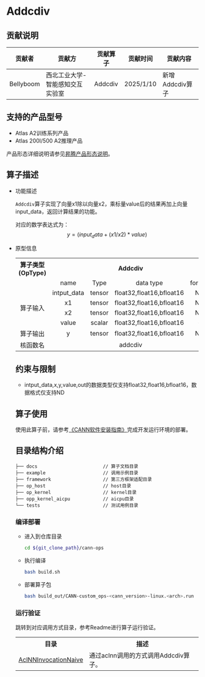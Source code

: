 # Addcdiv
## 贡献说明
| 贡献者       | 贡献方              | 贡献算子    | 贡献时间      | 贡献内容                                                          |
|-----------|------------------|---------|-----------|---------------------------------------------------------------|
| Bellyboom | 西北工业大学-智能感知交互实验室 | Addcdiv | 2025/1/10 | 新增Addcdiv算子 |

## 支持的产品型号
- Atlas A2训练系列产品
- Atlas 200I/500 A2推理产品

产品形态详细说明请参见[昇腾产品形态说明](http://www.hiascend.com/document/redirect/CannCommunityProductForm)。

## 算子描述
- 功能描述

  `Addcdiv`算子实现了向量x1除以向量x2，乘标量value后的结果再加上向量input_data，返回计算结果的功能。

  对应的数学表达式为：
$$
 y = (input_data + (x1 / x2) * value)
$$
- 原型信息

  <table>
<tr><th align="center">算子类型(OpType)</th><th colspan="4" align="center">Addcdiv</th></tr> 
<tr><td align="center"> </td><td align="center">name</td><td align="center">Type</td><td align="center">data type</td><td align="center">format</td></tr>  
<tr><td rowspan="5" align="center">算子输入</td>
<tr><td align="center">intput_data</td><td align="center">tensor</td><td align="center">float32,float16,bfloat16</td><td align="center">ND</td></tr>  

<tr><td align="center">x1</td><td align="center">tensor</td><td align="center">float32,float16,bfloat16</td><td align="center">ND</td></tr> 

<tr><td align="center">x2</td><td align="center">tensor</td><td align="center">float32,float16,bfloat16</td><td align="center">ND</td></tr> 

<tr><td align="center">value</td><td align="center">scalar</td><td align="center">float32,float16,bfloat16</td><td align="center">-</td></tr>
<tr><td rowspan="1" align="center">算子输出</td>
<td align="center">y</td><td align="center">tensor</td><td align="center">float32,float16,bfloat16</td><td align="center">ND</td></tr>  
<tr><td rowspan="1" align="center">核函数名</td><td colspan="4" align="center">addcdiv</td></tr>  
  </table>

## 约束与限制
- intput_data,x,y,value,out的数据类型仅支持float32,float16,bfloat16，数据格式仅支持ND
## 算子使用
使用此算子前，请参考[《CANN软件安装指南》](https://hiascend.com/document/redirect/CannCommunityInstSoftware)完成开发运行环境的部署。

## 目录结构介绍
```
├── docs                        // 算子文档目录
├── example                     // 调用示例目录
├── framework                   // 第三方框架适配目录
├── op_host                     // host目录
├── op_kernel                   // kernel目录
├── opp_kernel_aicpu            // aicpu目录
└── tests                       // 测试用例目录
```

### 编译部署
  - 进入到仓库目录

    ```bash
    cd ${git_clone_path}/cann-ops
    ```

  - 执行编译

    ```bash
    bash build.sh
    ```

  - 部署算子包

    ```bash
    bash build_out/CANN-custom_ops-<cann_version>-linux.<arch>.run
    ```

### 运行验证
跳转到对应调用方式目录，参考Readme进行算子运行验证。
<table>
    <th>目录</th><th>描述</th>
    <tr>
        <td><a href="./examples/AclNNInvocationNaive"> AclNNInvocationNaive</td><td>通过aclnn调用的方式调用Addcdiv算子。</td>
    </tr>
</table>
